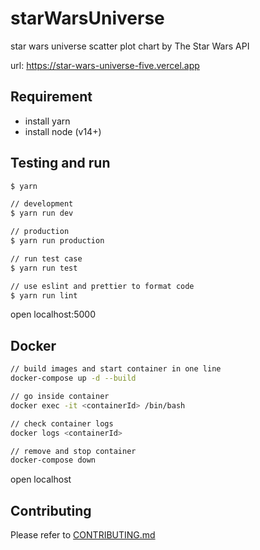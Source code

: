 # starWarsUniverse

star wars universe scatter plot chart by The Star Wars API

url: <https://star-wars-universe-five.vercel.app>

## Requirement

- install yarn
- install node (v14+)

## Testing and run

```zsh
$ yarn

// development
$ yarn run dev

// production
$ yarn run production

// run test case
$ yarn run test

// use eslint and prettier to format code
$ yarn run lint
```

open localhost:5000

## Docker

```zsh
// build images and start container in one line
docker-compose up -d --build

// go inside container
docker exec -it <containerId> /bin/bash

// check container logs
docker logs <containerId>

// remove and stop container
docker-compose down
```

open localhost

## Contributing

Please refer to [CONTRIBUTING.md](https://github.com/yeukfei02/starWarsUniverse/blob/master/CONTRIBUTING.md)
